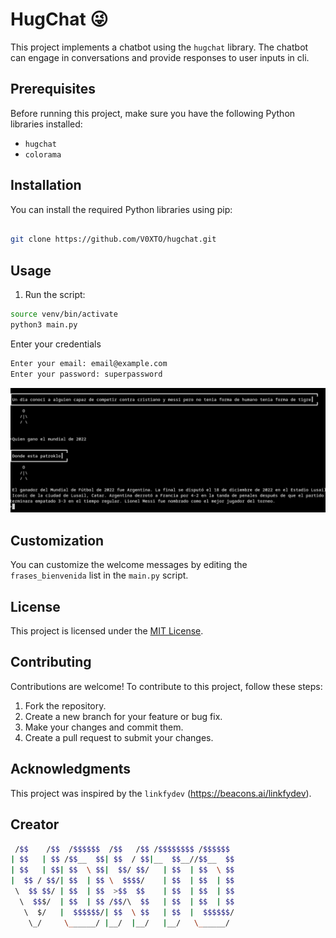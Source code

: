 # HugChat 😜

This project implements a chatbot using the `hugchat` library. The chatbot can engage in conversations and provide responses to user inputs in cli.

## Prerequisites

Before running this project, make sure you have the following Python libraries installed:

- `hugchat`
- `colorama`


## Installation

You can install the required Python libraries using pip:

```bash

git clone https://github.com/V0XTO/hugchat.git
```
## Usage


1. Run the script:

```bash
source venv/bin/activate
python3 main.py
```

Enter your credentials
```bash
Enter your email: email@example.com
Enter your password: superpassword
```
![Local Image](https://github.com/V0XTO/hugchat/blob/main/usage.png)



## Customization

You can customize the welcome messages by editing the `frases_bienvenida` list in the `main.py` script.

## License

This project is licensed under the [MIT License](LICENSE).


## Contributing

Contributions are welcome! To contribute to this project, follow these steps:

1. Fork the repository.
2. Create a new branch for your feature or bug fix.
3. Make your changes and commit them.
4. Create a pull request to submit your changes.

## Acknowledgments

This project was inspired by the `linkfydev` (https://beacons.ai/linkfydev).

## Creator

```bash
 /$$    /$$  /$$$$$$  /$$   /$$ /$$$$$$$$ /$$$$$$ 
| $$   | $$ /$$__  $$| $$  / $$|__  $$__//$$__  $$
| $$   | $$| $$  \ $$|  $$/ $$/   | $$  | $$  \ $$
|  $$ / $$/| $$  | $$ \  $$$$/    | $$  | $$  | $$
 \  $$ $$/ | $$  | $$  >$$  $$    | $$  | $$  | $$
  \  $$$/  | $$  | $$ /$$/\  $$   | $$  | $$  | $$
   \  $/   |  $$$$$$/| $$  \ $$   | $$  |  $$$$$$/
    \_/     \______/ |__/  |__/   |__/   \______/ 

```                                          


